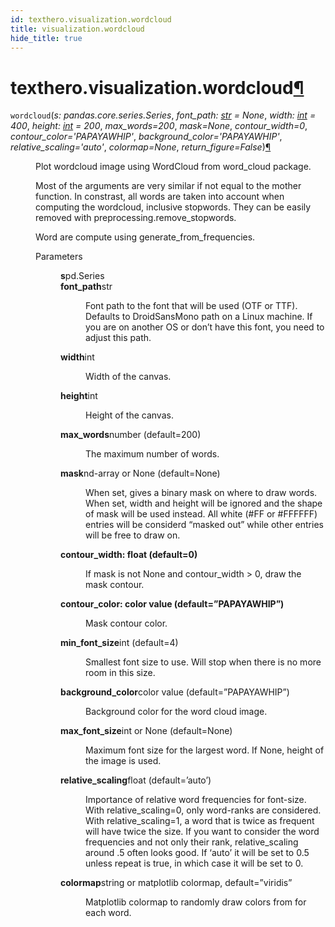```yaml
---
id: texthero.visualization.wordcloud
title: visualization.wordcloud
hide_title: true
---
```


<div>
<div class="section" id="texthero-visualization-wordcloud">
<h1>texthero.visualization.wordcloud<a class="headerlink" href="#texthero-visualization-wordcloud" title="Permalink to this headline">¶</a></h1>
<dl class="py function">
<dt id="texthero.visualization.wordcloud">
<code class="sig-name descname">wordcloud</code><span class="sig-paren">(</span><em class="sig-param"><span class="n">s</span><span class="p">:</span> <span class="n">pandas.core.series.Series</span></em>, <em class="sig-param"><span class="n">font_path</span><span class="p">:</span> <span class="n"><a class="reference external" href="https://docs.python.org/3/library/stdtypes.html#str" title="(in Python v3.8)">str</a></span> <span class="o">=</span> <span class="default_value">None</span></em>, <em class="sig-param"><span class="n">width</span><span class="p">:</span> <span class="n"><a class="reference external" href="https://docs.python.org/3/library/functions.html#int" title="(in Python v3.8)">int</a></span> <span class="o">=</span> <span class="default_value">400</span></em>, <em class="sig-param"><span class="n">height</span><span class="p">:</span> <span class="n"><a class="reference external" href="https://docs.python.org/3/library/functions.html#int" title="(in Python v3.8)">int</a></span> <span class="o">=</span> <span class="default_value">200</span></em>, <em class="sig-param"><span class="n">max_words</span><span class="o">=</span><span class="default_value">200</span></em>, <em class="sig-param"><span class="n">mask</span><span class="o">=</span><span class="default_value">None</span></em>, <em class="sig-param"><span class="n">contour_width</span><span class="o">=</span><span class="default_value">0</span></em>, <em class="sig-param"><span class="n">contour_color</span><span class="o">=</span><span class="default_value">'PAPAYAWHIP'</span></em>, <em class="sig-param"><span class="n">background_color</span><span class="o">=</span><span class="default_value">'PAPAYAWHIP'</span></em>, <em class="sig-param"><span class="n">relative_scaling</span><span class="o">=</span><span class="default_value">'auto'</span></em>, <em class="sig-param"><span class="n">colormap</span><span class="o">=</span><span class="default_value">None</span></em>, <em class="sig-param"><span class="n">return_figure</span><span class="o">=</span><span class="default_value">False</span></em><span class="sig-paren">)</span><a class="headerlink" href="#texthero.visualization.wordcloud" title="Permalink to this definition">¶</a></dt>
<dd><p>Plot wordcloud image using WordCloud from word_cloud package.</p>
<p>Most of the arguments are very similar if not equal to the mother function. In constrast, all words are taken into account when computing the wordcloud, inclusive stopwords. They can be easily removed with preprocessing.remove_stopwords.</p>
<p>Word are compute using generate_from_frequencies.</p>
<dl class="field-list simple">
<dt class="field-odd">Parameters</dt>
<dd class="field-odd"><dl class="simple">
<dt><strong>s</strong><span class="classifier">pd.Series</span></dt><dd></dd>
<dt><strong>font_path</strong><span class="classifier">str</span></dt><dd><p>Font path to the font that will be used (OTF or TTF). Defaults to DroidSansMono path on a Linux machine. If you are on another OS or don’t have this font, you need to adjust this path.</p>
</dd>
<dt><strong>width</strong><span class="classifier">int</span></dt><dd><p>Width of the canvas.</p>
</dd>
<dt><strong>height</strong><span class="classifier">int</span></dt><dd><p>Height of the canvas.</p>
</dd>
<dt><strong>max_words</strong><span class="classifier">number (default=200)</span></dt><dd><p>The maximum number of words.</p>
</dd>
<dt><strong>mask</strong><span class="classifier">nd-array or None (default=None)</span></dt><dd><p>When set, gives a binary mask on where to draw words. When set, width and height will be ignored and the shape of mask will be used instead. All white (#FF or #FFFFFF) entries will be considerd “masked out” while other entries will be free to draw on.</p>
</dd>
<dt><strong>contour_width: float (default=0)</strong></dt><dd><p>If mask is not None and contour_width &gt; 0, draw the mask contour.</p>
</dd>
<dt><strong>contour_color: color value (default=”PAPAYAWHIP”)</strong></dt><dd><p>Mask contour color.</p>
</dd>
<dt><strong>min_font_size</strong><span class="classifier">int (default=4)</span></dt><dd><p>Smallest font size to use. Will stop when there is no more room in this size.</p>
</dd>
<dt><strong>background_color</strong><span class="classifier">color value (default=”PAPAYAWHIP”)</span></dt><dd><p>Background color for the word cloud image.</p>
</dd>
<dt><strong>max_font_size</strong><span class="classifier">int or None (default=None)</span></dt><dd><p>Maximum font size for the largest word. If None, height of the image is used.</p>
</dd>
<dt><strong>relative_scaling</strong><span class="classifier">float (default=’auto’)</span></dt><dd><p>Importance of relative word frequencies for font-size.  With
relative_scaling=0, only word-ranks are considered.  With
relative_scaling=1, a word that is twice as frequent will have twice
the size.  If you want to consider the word frequencies and not only
their rank, relative_scaling around .5 often looks good.
If ‘auto’ it will be set to 0.5 unless repeat is true, in which
case it will be set to 0.</p>
</dd>
<dt><strong>colormap</strong><span class="classifier">string or matplotlib colormap, default=”viridis”</span></dt><dd><p>Matplotlib colormap to randomly draw colors from for each word.</p>
</dd>
</dl>
</dd>
</dl>
</dd></dl>
</div>
</div>